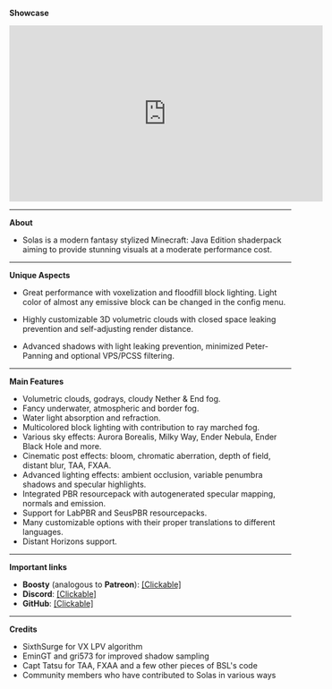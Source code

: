 **Showcase**

<iframe width="560" height="315" src="https://www.youtube-nocookie.com/embed/eSJruy5FLFI" title="YouTube video player" frameborder="0" allow="accelerometer; autoplay; clipboard-write; encrypted-media; gyroscope; picture-in-picture; web-share" allowfullscreen></iframe>

------------------------------------

**About**

+ Solas is a modern fantasy stylized Minecraft: Java Edition shaderpack aiming to provide stunning visuals at a moderate performance cost.

------------------------------------

**Unique Aspects**

+ Great performance with voxelization and floodfill block lighting. Light color of almost any emissive block can be changed in the config menu.

+ Highly customizable 3D volumetric clouds with closed space leaking prevention and self-adjusting render distance.

+ Advanced shadows with light leaking prevention, minimized Peter-Panning and optional VPS/PCSS filtering.

------------------------------------

**Main Features**
+ Volumetric clouds, godrays, cloudy Nether & End fog.
+ Fancy underwater, atmospheric and border fog.
+ Water light absorption and refraction.
+ Multicolored block lighting with contribution to ray marched fog.
+ Various sky effects: Aurora Borealis, Milky Way, Ender Nebula, Ender Black Hole and more.
+ Cinematic post effects: bloom, chromatic aberration, depth of field, distant blur, TAA, FXAA.
+ Advanced lighting effects: ambient occlusion, variable penumbra shadows and specular highlights.
+ Integrated PBR resourcepack with autogenerated specular mapping, normals and emission.
+ Support for LabPBR and SeusPBR resourcepacks.
+ Many customizable options with their proper translations to different languages.
+ Distant Horizons support.

------------------------------------

**Important links**

+ **Boosty** (analogous to **Patreon**): [[Clickable]](https://boosty.to/septonious)
+ **Discord**: [[Clickable]](https://discord.gg/HEw9DbQwuM)
+ **GitHub**: [[Clickable]](https://github.com/Septonious/Solas-Shader)

------------------------------------

**Credits**

+ SixthSurge for VX LPV algorithm
+ EminGT and gri573 for improved shadow sampling
+ Capt Tatsu for TAA, FXAA and a few other pieces of BSL's code
+ Community members who have contributed to Solas in various ways